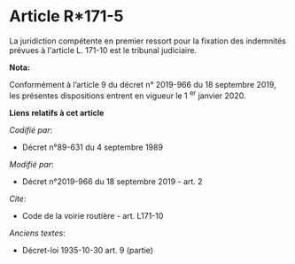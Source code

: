 # Article R*171-5

La juridiction compétente en premier ressort pour la fixation des indemnités prévues à l'article L. 171-10 est le tribunal
judiciaire.

**Nota:**

Conformément à l’article 9 du décret n° 2019-966 du 18 septembre 2019, les présentes dispositions entrent en vigueur le 1
  <sup>er</sup> janvier 2020.

**Liens relatifs à cet article**

_Codifié par_:

  - Décret n°89-631 du 4 septembre 1989

_Modifié par_:

  - Décret n°2019-966 du 18 septembre 2019 - art. 2

_Cite_:

  - Code de la voirie routière - art. L171-10

_Anciens textes_:

  - Décret-loi 1935-10-30 art. 9 (partie)
